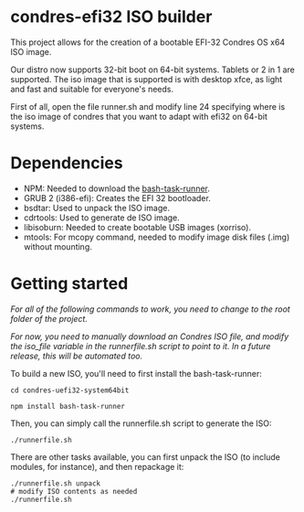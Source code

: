 # condres-efi32 ISO builder

This project allows for the creation of a bootable EFI-32 Condres OS x64 ISO
image. 

Our distro now supports 32-bit boot on 64-bit systems. Tablets or 2 in 1 are supported. The iso image that is supported is with desktop xfce, as light and fast and suitable for everyone's needs.


First of all, open the file runner.sh and modify line 24 specifying where is the iso image of condres that you want to adapt with efi32 on 64-bit systems.

# Dependencies

* NPM: Needed to download the [bash-task-runner](https://github.com/stylemistake/bash-task-runner).
* GRUB 2 (i386-efi): Creates the EFI 32 bootloader.
* bsdtar: Used to unpack the ISO image.
* cdrtools: Used to generate de ISO image.
* libisoburn: Needed to create bootable USB images (xorriso).
* mtools: For mcopy command, needed to modify image disk files (.img) without mounting.

# Getting started

*For all of the following commands to work, you need to change to the root folder
of the project.*

*For now, you need to manually download an Condres ISO file, and modify the
iso_file variable in the runnerfile.sh script to point to it. In a future
release, this will be automated too.*

To build a new ISO, you'll need to first install the bash-task-runner:
    
    cd condres-uefi32-system64bit

    npm install bash-task-runner

Then, you can simply call the runnerfile.sh script to generate the ISO:

    ./runnerfile.sh 

There are other tasks available, you can first unpack the ISO 
(to include modules, for instance), and then repackage it:

    ./runnerfile.sh unpack
    # modify ISO contents as needed
    ./runnerfile.sh 
